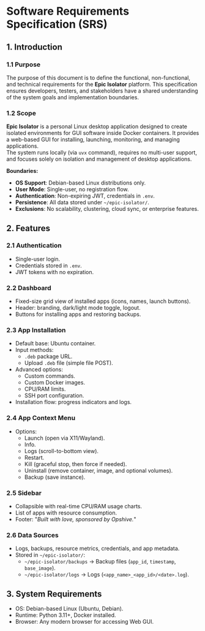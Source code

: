 # Software Requirements Specification (SRS)

## 1. Introduction

### 1.1 Purpose

The purpose of this document is to define the functional, non-functional, and technical requirements for the **Epic Isolator** platform. This specification ensures developers, testers, and stakeholders have a shared understanding of the system goals and implementation boundaries.

### 1.2 Scope

**Epic Isolator** is a personal Linux desktop application designed to create isolated environments for GUI software inside Docker containers. It provides a web-based GUI for installing, launching, monitoring, and managing applications.  
The system runs locally (via `uvx` command), requires no multi-user support, and focuses solely on isolation and management of desktop applications.

**Boundaries:**

* **OS Support**: Debian-based Linux distributions only.
* **User Mode**: Single-user, no registration flow.
* **Authentication**: Non-expiring JWT, credentials in `.env`.
* **Persistence**: All data stored under `~/epic-isolator/`.
* **Exclusions**: No scalability, clustering, cloud sync, or enterprise features.

## 2. Features

### 2.1 Authentication
* Single-user login.
* Credentials stored in `.env`.
* JWT tokens with no expiration.

### 2.2 Dashboard
* Fixed-size grid view of installed apps (icons, names, launch buttons).
* Header: branding, dark/light mode toggle, logout.
* Buttons for installing apps and restoring backups.

### 2.3 App Installation
* Default base: Ubuntu container.
* Input methods:
  * `.deb` package URL.
  * Upload `.deb` file (simple file POST).
* Advanced options:
  * Custom commands.
  * Custom Docker images.
  * CPU/RAM limits.
  * SSH port configuration.
* Installation flow: progress indicators and logs.

### 2.4 App Context Menu
* Options:
  * Launch (open via X11/Wayland).
  * Info.
  * Logs (scroll-to-bottom view).
  * Restart.
  * Kill (graceful stop, then force if needed).
  * Uninstall (remove container, image, and optional volumes).
  * Backup (save instance).

### 2.5 Sidebar
* Collapsible with real-time CPU/RAM usage charts.
* List of apps with resource consumption.
* Footer: "_Built with love, sponsored by Opshive._"

### 2.6 Data Sources
* Logs, backups, resource metrics, credentials, and app metadata.
* Stored in `~/epic-isolator/`:
  * `~/epic-isolator/backups` → Backup files (`app_id`, `timestamp`, `base_image`).
  * `~/epic-isolator/logs` → Logs (`<app_name>_<app_id>/<date>.log`).

## 3. System Requirements

* OS: Debian-based Linux (Ubuntu, Debian).
* Runtime: Python 3.11+, Docker installed.
* Browser: Any modern browser for accessing Web GUI.
